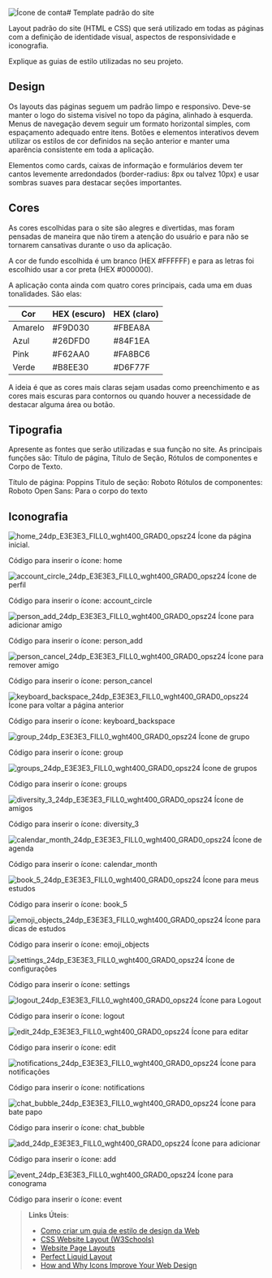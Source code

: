 ![Ícone de conta](https://github.com/user-attachments/assets/def692cc-1df7-4334-a355-342bfa6c4f54)# Template padrão do site

Layout padrão do site (HTML e CSS) que será utilizado em todas as páginas com a definição de identidade visual, aspectos de responsividade e iconografia.

Explique as guias de estilo utilizadas no seu projeto.

## Design

Os layouts das páginas seguem um padrão limpo e responsivo. Deve-se manter o logo do sistema visível no topo da página, alinhado à esquerda. Menus de navegação devem seguir um formato horizontal simples, com espaçamento adequado entre itens. Botões e elementos interativos devem utilizar os estilos de cor definidos na seção anterior e manter uma aparência consistente em toda a aplicação.

Elementos como cards, caixas de informação e formulários devem ter cantos levemente arredondados (border-radius: 8px ou talvez 10px) e usar sombras suaves para destacar seções importantes.


## Cores

As cores escolhidas para o site são alegres e divertidas, mas foram pensadas de maneira que não tirem a atenção do usuário e para não se tornarem cansativas durante o uso da aplicação.

A cor de fundo escolhida é um branco (HEX #FFFFFF) e para as letras foi escolhido usar a cor preta (HEX #000000).

A aplicação conta ainda com quatro cores principais, cada uma em duas tonalidades. São elas:

| Cor | HEX (escuro) | HEX (claro) |
| ------- | ------- | ---- |
| Amarelo | #F9D030 | #FBEA8A |
| Azul | #26DFD0 | #84F1EA |
| Pink | #F62AA0 | #FA8BC6 |
| Verde | #B8EE30 | #D6F77F |
 
A ideia é que as cores mais claras sejam usadas como preenchimento e as cores mais escuras para contornos ou quando houver a necessidade de destacar alguma área ou botão.

## Tipografia

Apresente as fontes que serão utilizadas e sua função no site. As principais funções são: Título de página, Título de Seção, Rótulos de componentes e Corpo de Texto.

Título de página:  Poppins 
Titulo de seção:  Roboto 
Rótulos de componentes: Roboto 
Open Sans:   Para o corpo do texto   

## Iconografia

![home_24dp_E3E3E3_FILL0_wght400_GRAD0_opsz24](https://github.com/user-attachments/assets/af259b05-bb66-4543-a43f-b18172a764ff)
Ícone da página inicial.

Código para inserir o ícone: <span class="material-symbols-outlined">
home
</span>

![account_circle_24dp_E3E3E3_FILL0_wght400_GRAD0_opsz24](https://github.com/user-attachments/assets/028e27c3-a15c-4847-a208-01980c8c1e60) Ícone de perfil

Código para inserir o ícone: <span class="material-symbols-outlined">
account_circle
</span>

![person_add_24dp_E3E3E3_FILL0_wght400_GRAD0_opsz24](https://github.com/user-attachments/assets/8ede900c-2f5e-49f5-8613-0244c9f90a64) Ícone para adicionar amigo

Código para inserir o ícone: <span class="material-symbols-outlined">
person_add
</span>

![person_cancel_24dp_E3E3E3_FILL0_wght400_GRAD0_opsz24](https://github.com/user-attachments/assets/de66753b-6fc3-446c-b4f6-6187be063155) Ícone para remover amigo

Código para inserir o ícone: <span class="material-symbols-outlined">
person_cancel
</span>

![keyboard_backspace_24dp_E3E3E3_FILL0_wght400_GRAD0_opsz24](https://github.com/user-attachments/assets/46ce8896-0d62-4ee6-842f-dbfa2ac652f8) Ícone para voltar a página anterior

Código para inserir o ícone: <span class="material-symbols-outlined">
keyboard_backspace
</span>

![group_24dp_E3E3E3_FILL0_wght400_GRAD0_opsz24](https://github.com/user-attachments/assets/9ad50e00-d8a1-4009-8fd1-ff93665dabd4) Ícone de grupo

Código para inserir o ícone: <span class="material-symbols-outlined">
group
</span>

![groups_24dp_E3E3E3_FILL0_wght400_GRAD0_opsz24](https://github.com/user-attachments/assets/864ee4cd-cdec-454d-9157-967db11e52a2) Ícone de grupos

Código para inserir o ícone: <span class="material-symbols-outlined">
groups
</span>

![diversity_3_24dp_E3E3E3_FILL0_wght400_GRAD0_opsz24](https://github.com/user-attachments/assets/d42c382d-2aa7-4742-b639-ab1e48a1432c) Ícone de amigos

Código para inserir o ícone: <span class="material-symbols-outlined">
diversity_3
</span>

![calendar_month_24dp_E3E3E3_FILL0_wght400_GRAD0_opsz24](https://github.com/user-attachments/assets/1b032a25-6990-41b4-89a7-3389a49d4797) Ícone de agenda

Código para inserir o ícone: <span class="material-symbols-outlined">
calendar_month
</span>

![book_5_24dp_E3E3E3_FILL0_wght400_GRAD0_opsz24](https://github.com/user-attachments/assets/f47f8445-e551-49b6-8bf3-e5a47cd3bf42) Ícone para meus estudos

Código para inserir o ícone: <span class="material-symbols-outlined">
book_5
</span>

![emoji_objects_24dp_E3E3E3_FILL0_wght400_GRAD0_opsz24](https://github.com/user-attachments/assets/fbe79e43-e001-4b30-bba4-5c0006429945) Ícone para dicas de estudos

Código para inserir o ícone: <span class="material-symbols-outlined">
emoji_objects
</span>

![settings_24dp_E3E3E3_FILL0_wght400_GRAD0_opsz24](https://github.com/user-attachments/assets/2096a62f-fabd-4400-a07b-b9b5357d0d53) Ícone de configurações

Código para inserir o ícone: <span class="material-symbols-outlined">
settings
</span>

![logout_24dp_E3E3E3_FILL0_wght400_GRAD0_opsz24](https://github.com/user-attachments/assets/31df298e-0ea2-4793-a7e2-b1383f1c65ca) Ícone para Logout

Código para inserir o ícone: <span class="material-symbols-outlined">
logout
</span>

![edit_24dp_E3E3E3_FILL0_wght400_GRAD0_opsz24](https://github.com/user-attachments/assets/93f712cb-7287-494b-9e26-a722aee7bcb9) Ícone para editar

Código para inserir o ícone: <span class="material-symbols-outlined">
edit
</span>

![notifications_24dp_E3E3E3_FILL0_wght400_GRAD0_opsz24](https://github.com/user-attachments/assets/45957403-7155-44db-a511-0f547ea6f62c) Ícone para notificações

Código para inserir o ícone: <span class="material-symbols-outlined">
notifications
</span>

![chat_bubble_24dp_E3E3E3_FILL0_wght400_GRAD0_opsz24](https://github.com/user-attachments/assets/2539b1fa-92db-4696-9620-5ef52944e538) Ícone para bate papo

Código para inserir o ícone: <span class="material-symbols-outlined">
chat_bubble
</span>

![add_24dp_E3E3E3_FILL0_wght400_GRAD0_opsz24](https://github.com/user-attachments/assets/6cbc1cdc-0d8b-446b-bcc0-e83cb4bf74bf) Ícone para adicionar

Código para inserir o ícone: <span class="material-symbols-outlined">
add
</span>

![event_24dp_E3E3E3_FILL0_wght400_GRAD0_opsz24](https://github.com/user-attachments/assets/3c3b3f89-6225-4083-96e5-df6b294b8655) Ícone para conograma

Código para inserir o ícone: <span class="material-symbols-outlined">
event
</span>



> **Links Úteis**:
>
> -  [Como criar um guia de estilo de design da Web](https://edrodrigues.com.br/blog/como-criar-um-guia-de-estilo-de-design-da-web/#)
> - [CSS Website Layout (W3Schools)](https://www.w3schools.com/css/css_website_layout.asp)
> - [Website Page Layouts](http://www.cellbiol.com/bioinformatics_web_development/chapter-3-your-first-web-page-learning-html-and-css/website-page-layouts/)
> - [Perfect Liquid Layout](https://matthewjamestaylor.com/perfect-liquid-layouts)
> - [How and Why Icons Improve Your Web Design](https://usabilla.com/blog/how-and-why-icons-improve-you-web-design/)
